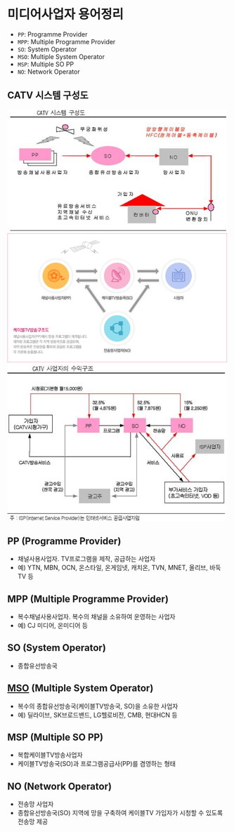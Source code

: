 미디어사업자 용어정리
=====

 - `PP`: Programme Provider
 - `MPP`: Multiple Programme Provider
 - `SO`: System Operator
 - `MSO`: Multiple System Operator
 - `MSP`: Multiple SO PP
 - `NO`: Network Operator

## CATV 시스템 구성도

<img title="catv" src="../images/etc/CATV_system_map.png" alt="catv" width="500px">

<img title="catv" src="../images/etc/CATV_system_structure.png" alt="catv" width="500px">

<img title="catv" src="../images/etc/CATV_system_revenue.png" alt="catv" width="500px">

## PP (Programme Provider)

- 채널사용사업자. TV프로그램을 제작, 공급하는 사업자
- 예) YTN, MBN, OCN, 온스타일, 온게임넷, 캐치온, TVN, MNET, 올리브, 바둑TV 등

## MPP (Multiple Programme Provider)

- 복수채널사용사업자. 복수의 채널을 소유하여 운영하는 사업자
- 예) CJ 미디어, 온미디어 등

## SO (System Operator)

- 종합유선방송국

## [MSO](https://ko.wikipedia.org/wiki/종합유선방송사업자) (Multiple System Operator)

- 복수의 종합유선방송국(케이블TV방송국, SO)을 소유한 사업자
- 예) 딜라이브, SK브로드밴드, LG헬로비전, CMB, 현대HCN 등

## MSP (Multiple SO PP)

- 복합케이블TV방송사업자
- 케이블TV방송국(SO)과 프로그램공급사(PP)를 겸영하는 형태

## NO (Network Operator)

- 전송망 사업자
- 종합유선방송국(SO) 지역에 망을 구축하여 케이블TV 가입자가 시청할 수 있도록 전송망 제공
